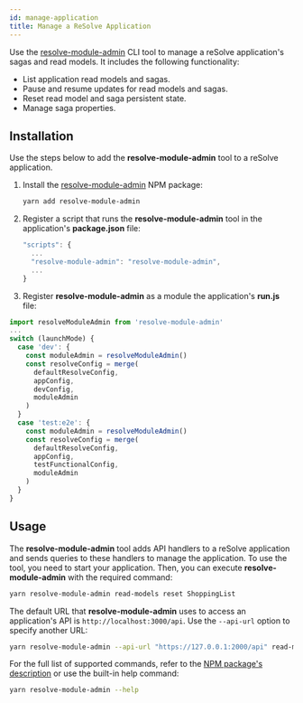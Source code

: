 ```yaml
---
id: manage-application
title: Manage a ReSolve Application
---
```


Use the [resolve-module-admin](https://github.com/reimagined/resolve/tree/master/packages/modules/resolve-module-admin#readme) CLI tool to manage a reSolve application's sagas and read models. It includes the following functionality:

- List application read models and sagas.
- Pause and resume updates for read models and sagas.
- Reset read model and saga persistent state.
- Manage saga properties.

## Installation

Use the steps below to add the **resolve-module-admin** tool to a reSolve application.

1. Install the [resolve-module-admin](https://github.com/reimagined/resolve/tree/master/packages/modules/resolve-module-admin#readme) NPM package:

   ```bash
   yarn add resolve-module-admin
   ```

2. Register a script that runs the **resolve-module-admin** tool in the application's **package.json** file:

   ```js
   "scripts": {
     ...
     "resolve-module-admin": "resolve-module-admin",
     ...
   }
   ```

3. Register **resolve-module-admin** as a module the application's **run.js** file:

```js
import resolveModuleAdmin from 'resolve-module-admin'
...
switch (launchMode) {
  case 'dev': {
    const moduleAdmin = resolveModuleAdmin()
    const resolveConfig = merge(
      defaultResolveConfig,
      appConfig,
      devConfig,
      moduleAdmin
    )
  }
  case 'test:e2e': {
    const moduleAdmin = resolveModuleAdmin()
    const resolveConfig = merge(
      defaultResolveConfig,
      appConfig,
      testFunctionalConfig,
      moduleAdmin
    )
  }
}
```

## Usage

The **resolve-module-admin** tool adds API handlers to a reSolve application and sends queries to these handlers to manage the application. To use the tool, you need to start your application. Then, you can execute **resolve-module-admin** with the required command:

```bash
yarn resolve-module-admin read-models reset ShoppingList
```

The default URL that **resolve-module-admin** uses to access an application's API is `http://localhost:3000/api`. Use the `--api-url` option to specify another URL:

```bash
yarn resolve-module-admin --api-url "https://127.0.0.1:2000/api" read-models reset ShoppingList
```

For the full list of supported commands, refer to the [NPM package's description](https://github.com/reimagined/resolve/tree/master/packages/modules/resolve-module-admin#readme) or use the built-in help command:

```bash
yarn resolve-module-admin --help
```
